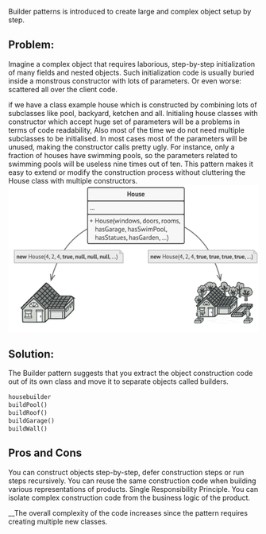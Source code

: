 Builder patterns is introduced to create large and complex object setup by step.

## Problem:
Imagine a complex object that requires laborious, step-by-step initialization of many fields and nested objects.
Such initialization code is usually buried inside a monstrous constructor with lots of parameters.
Or even worse: scattered all over the client code.


if we have a class example house which is constructed by combining lots of subclasses like pool, backyard, ketchen and all.
Initialing house classes with constructor which accept huge set of parameters will be a problems in terms of code readability,
Also most of the time we do not need multiple subclasses to be initialised.
In most cases most of the parameters will be unused, making the constructor calls pretty ugly. For instance, only a fraction of houses have swimming pools,
so the parameters related to swimming pools will be useless nine times out of ten.
This pattern makes it easy to extend or modify the construction process without cluttering the House class with multiple constructors.
![img.png](img.png)


## Solution:

The Builder pattern suggests that you extract the object construction code out of its own class and move it to separate objects called builders.
```puml
housebuilder
buildPool()
buildRoof()
buildGarage()
buildWall()

```


## Pros and Cons
You can construct objects step-by-step, defer construction steps or run steps recursively.
You can reuse the same construction code when building various representations of products.
Single Responsibility Principle. You can isolate complex construction code from the business logic of the product.

__The overall complexity of the code increases since the pattern requires creating multiple new classes.